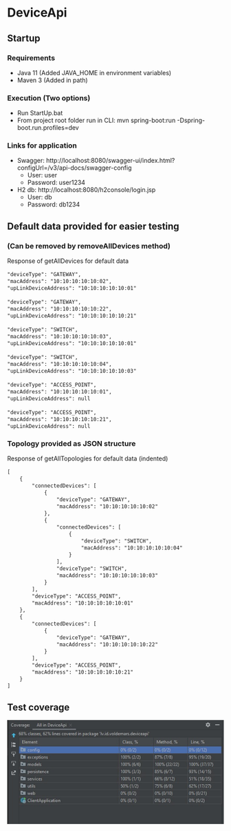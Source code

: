 # DeviceApi
## Startup
### Requirements
- Java 11 (Added JAVA_HOME in environment variables)
- Maven 3 (Added in path)

### Execution (Two options)
- Run StartUp.bat
- From project root folder run in CLI: mvn spring-boot:run -Dspring-boot.run.profiles=dev

### Links for application
- Swagger: http://localhost:8080/swagger-ui/index.html?configUrl=/v3/api-docs/swagger-config
  - User: user
  - Password: user1234
- H2 db: http://localhost:8080/h2console/login.jsp
  - User: db
  - Password: db1234
  
## Default data provided for easier testing 
### (Can be removed by removeAllDevices method)
Response of getAllDevices for default data

  
    "deviceType": "GATEWAY",
    "macAddress": "10:10:10:10:10:02",
    "upLinkDeviceAddress": "10:10:10:10:10:01"
 
    "deviceType": "GATEWAY",
    "macAddress": "10:10:10:10:10:22",
    "upLinkDeviceAddress": "10:10:10:10:10:21"

    "deviceType": "SWITCH",
    "macAddress": "10:10:10:10:10:03",
    "upLinkDeviceAddress": "10:10:10:10:10:01"
 
    "deviceType": "SWITCH",
    "macAddress": "10:10:10:10:10:04",
    "upLinkDeviceAddress": "10:10:10:10:10:03"

    "deviceType": "ACCESS_POINT",
    "macAddress": "10:10:10:10:10:01",
    "upLinkDeviceAddress": null
 
    "deviceType": "ACCESS_POINT",
    "macAddress": "10:10:10:10:10:21",
    "upLinkDeviceAddress": null
  
### Topology provided as JSON structure

Response of getAllTopologies for default data (indented)

    [
        {
            "connectedDevices": [
                {
                    "deviceType": "GATEWAY",
                    "macAddress": "10:10:10:10:10:02"
                },
                {
                    "connectedDevices": [
                        {
                            "deviceType": "SWITCH",
                            "macAddress": "10:10:10:10:10:04"
                        }
                    ],
                    "deviceType": "SWITCH",
                    "macAddress": "10:10:10:10:10:03"
                }
            ],
            "deviceType": "ACCESS_POINT",
            "macAddress": "10:10:10:10:10:01"
        },
        {
            "connectedDevices": [
                {
                    "deviceType": "GATEWAY",
                    "macAddress": "10:10:10:10:10:22"
                }
            ],
            "deviceType": "ACCESS_POINT",
            "macAddress": "10:10:10:10:10:21"
        }
    ]
    
## Test coverage

![TestCoverageImage](TestCoverage.jpg?raw=true)


